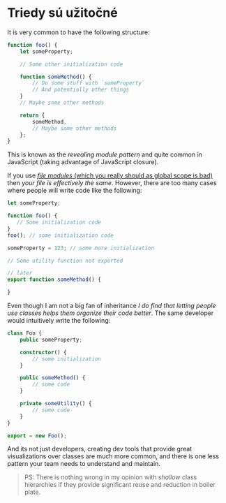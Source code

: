 # Triedy sú užitočné

It is very common to have the following structure:

```typescript
function foo() {
    let someProperty;

    // Some other initialization code

    function someMethod() {
        // Do some stuff with `someProperty`
        // And potentially other things
    }
    // Maybe some other methods

    return {
        someMethod,
        // Maybe some other methods
    };
}
```

This is known as the _revealing module pattern_ and quite common in JavaScript \(taking advantage of JavaScript closure\).

If you use [_file modules_ \(which you really should as global scope is bad\)](../project/modules/) then _your file is effectively the same_. However, there are too many cases where people will write code like the following:

```typescript
let someProperty;

function foo() {
   // Some initialization code
}
foo(); // some initialization code

someProperty = 123; // some more initialization

// Some utility function not exported

// later
export function someMethod() {

}
```

Even though I am not a big fan of inheritance _I do find that letting people use classes helps them organize their code better_. The same developer would intuitively write the following:

```typescript
class Foo {
    public someProperty;

    constructor() {
        // some initialization
    }

    public someMethod() {
        // some code
    }

    private someUtility() {
        // some code
    }
}

export = new Foo();
```

And its not just developers, creating dev tools that provide great visualizations over classes are much more common, and there is one less pattern your team needs to understand and maintain.

> PS: There is nothing wrong in my opinion with _shallow_ class hierarchies if they provide significant reuse and reduction in boiler plate.


